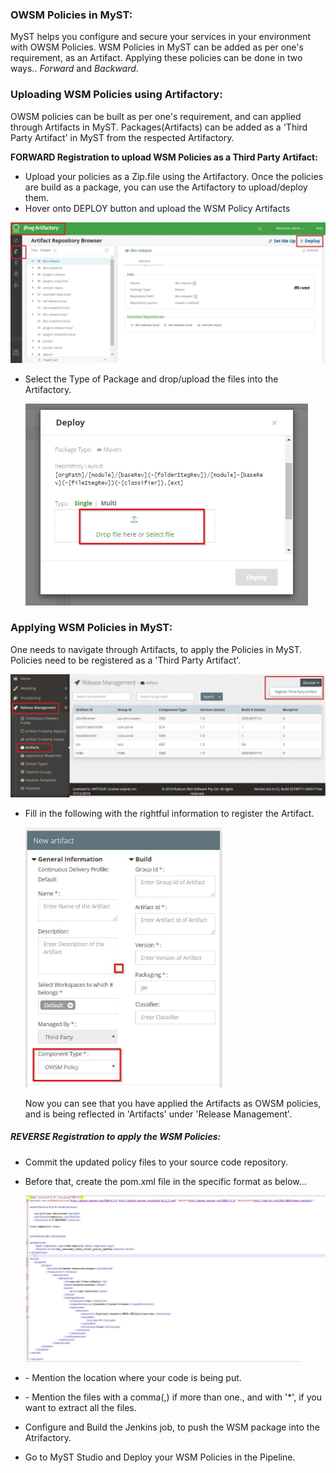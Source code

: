 ### OWSM Policies in MyST:

MyST helps you configure and secure your services in your environment with OWSM Policies. WSM Policies in MyST can be added as per one's requirement, as an Artifact. Applying these policies can be done in two ways.. *Forward* and *Backward*.



### Uploading WSM Policies using Artifactory:

OWSM policies can be built as per one's requirement, and can applied through Artifacts in MyST. Packages(Artifacts) can be added as a 'Third Party Artifact' in MyST from the respected Artifactory. 

**FORWARD Registration to upload WSM Policies as a Third Party Artifact:**

- Upload your policies as a Zip.file using the Artifactory. Once the policies are build as a package, you can use the Artifactory to upload/deploy them.
- Hover onto DEPLOY button and upload the WSM Policy Artifacts

![](img/howto-register-owsm-artifactory.jpg)



- Select the Type of Package and drop/upload the files into the Artifactory.

  
  
  <img src="img/owsm-deploy-method.jpg" style="zoom:50%;" />
  
  

### Applying WSM Policies in MyST:

One needs to navigate through Artifacts, to apply the Policies in MyST. Policies need to be registered as a 'Third Party Artifact'.

![](img/owsm-register-artifact.jpg)



- Fill in the following with the rightful information to register the Artifact.

  <img src="img/owsm-artifact-properties.jpg" style="zoom:50%;" />

  Now you can see that you have applied the Artifacts as OWSM policies, and is being reflected in 'Artifacts' under 'Release Management'.

##### **REVERSE Registration  to apply the WSM Policies:**

- Commit the updated policy files to your source code repository.

- Before that, create the pom.xml file in the specific format as below...

  ![](img/owsm-pom-file.JPG)

- <directory> - Mention the location where your code is being put.

- <extrac-files> - Mention the files with a comma(,) if more than one., and with '*', if you want to extract all the files.

- Configure and Build the Jenkins job, to push the WSM package into the Atrifactory.

- Go to MyST Studio and Deploy your WSM Policies in the Pipeline.